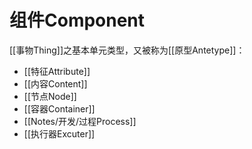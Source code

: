 # 组件Component

[[事物Thing]]之基本单元类型，又被称为[[原型Antetype]]：
- [[特征Attribute]]
- [[内容Content]]
- [[节点Node]]
- [[容器Container]]
- [[Notes/开发/过程Process]]
- [[执行器Excuter]]
